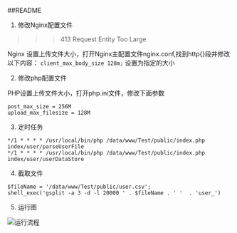 ##README

1. 修改Nginx配置文件
>>>413 Request Entity Too Large

Nginx 设置上传文件大小，打开Nginx主配置文件nginx.conf,找到http{}段并修改以下内容：
`client_max_body_size 128m;` 设置为指定的大小

2. 修改php配置文件

PHP设置上传文件大小，打开php.ini文件，修改下面参数
```
post_max_size = 256M  
upload_max_filesize = 128M 
```

3. 定时任务

```
*/1 * * * * /usr/local/bin/php /data/www/Test/public/index.php index/user/parseUserFile
*/1 * * * * /usr/local/bin/php /data/www/Test/public/index.php index/user/userDataStore
```
4. 截取文件

```
$fileName = '/data/www/Test/public/user.csv';
shell_exec('gsplit -a 3 -d -l 20000 ' . $fileName . ' '  . 'user_')
```

5. 运行图

![运行流程](http://somethings.oss-cn-shanghai.aliyuncs.com/logic.png)